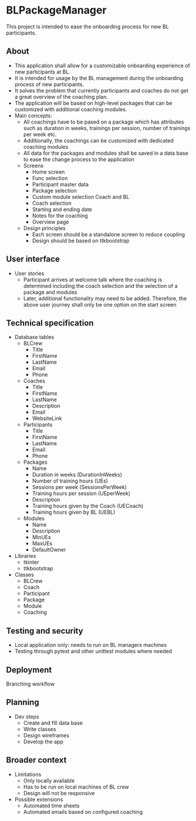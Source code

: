 # BLPackageManager

This project is intended to ease the onboarding process for new BL participants.

## About
- This application shall allow for a customizable onboarding experience of new participants at BL.
- It is intended for usage by the BL management during the onboarding process of new participants.
- It solves the problem that currently participants and coaches do not get a great overview of the coaching plan.
- The application will be based on high-level packages that can be customized with additional coaching modules.
- Main concepts:
  - All coachings have to be pased on a package which has attributes such as duration in weeks, trainings per session, number of trainings per week etc.
  - Additionally, the coachings can be customized with dedicated coaching modules
  - All data for the packages and modules shall be saved in a data base to ease the change process to the application
  - Screens
    - Home screen
    - Func selection
    - Participant master data
    - Package selection
    - Custom module selection Coach and BL
    - Coach selection
    - Starting and ending date
    - Notes for the coaching
    - Overview page
  - Design principles
    - Each screen should be a standalone screen to reduce coupling
    - Design should be based on ttkbootstrap

## User interface
- User stories
  - Participant arrives at welcome talk where the coaching is determined including the coach selection and the selection of a package and modules
  - Later, additional functionality may need to be added. Therefore, the above user journey shall only be one option on the start screen

## Technical specification
- Database tables
  - BLCrew
    - Title
    - FirstName
    - LastName
    - Email
    - Phone
  - Coaches
    - Title
    - FirstName
    - LastName
    - Description
    - Email
    - WebsiteLink
  - Participants
    - Title
    - FirstName
    - LastName
    - Email
    - Phone
  - Packages
    - Name
    - Duration in weeks (DurationInWeeks)
    - Number of training hours (UEs)
    - Sessions per week (SessionsPerWeek)
    - Training hours per session (UEperWeek)
    - Description
    - Training hours given by the Coach (UECoach)
    - Training hours given by BL (UEBL)
  - Modules
    - Name
    - Description
    - MinUEs
    - MaxUEs
    - DefaultOwner
- Libraries
  - tkinter
  - ttkbootstrap
- Classes
  - BLCrew
  - Coach
  - Participant
  - Package
  - Module
  - Coaching

## Testing and security
- Local application only: needs to run on BL managers machines
- Testing through pytest and other unittest modules where needed

## Deployment
Branching workflow

## Planning
- Dev steps
  - Create and fill data base
  - Write classes 
  - Design wireframes
  - Develop the app

## Broader context
- Limitations
  - Only locally available
  - Has to be run on local machines of BL crew
  - Design will not be responsive
- Possible extensions
  - Automated time sheets
  - Automated emails based on configured coaching
